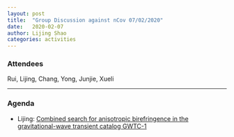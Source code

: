 ```yaml
---
layout: post
title:  "Group Discussion against nCov 07/02/2020"
date:   2020-02-07
author: Lijing Shao
categories: activities
---
```



### Attendees

Rui, Lijing, Chang, Yong, Junjie, Xueli 

---

### Agenda

- Lijing: [Combined search for anisotropic birefringence in the gravitational-wave transient catalog GWTC-1](https://arxiv.org/abs/2002.01185)
